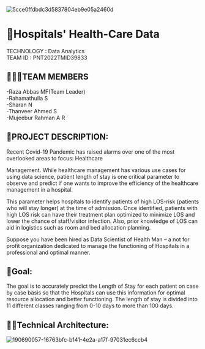 ![5cce0ffdbdc3d5837804eb9e05a2460d](https://user-images.githubusercontent.com/113687065/202483653-187b61ae-cd77-4665-a9f1-c3dcebf87fe5.jpg)
# 🏥Hospitals' Health-Care Data
TECHNOLOGY : Data Analytics <br>
TEAM ID : PNT2022TMID39833

## 👨‍👩‍👦TEAM MEMBERS
 -Raza Abbas MF(Team Leader)<br>
 -Rahamathulla S<br>
 -Sharan N<br>
 -Thanveer Ahmed S<br>
 -Mujeebur Rahman A R

## 📒PROJECT DESCRIPTION:
Recent Covid-19 Pandemic has raised alarms over one of the most overlooked areas to focus: Healthcare <br>

Management. While healthcare management has various use cases for using data science, patient length of stay is one critical parameter to observe and predict if one wants to improve the efficiency of the healthcare management in a hospital. <br>

This parameter helps hospitals to identify patients of high LOS-risk (patients who will stay longer) at the time of admission. Once identified, patients with high LOS risk can have their treatment plan optimized to minimize LOS and lower the chance of staff/visitor infection. Also, prior knowledge of LOS can aid in logistics such as room and bed allocation planning. <br>

Suppose you have been hired as Data Scientist of Health Man – a not for profit organization dedicated to manage the functioning of Hospitals in a professional and optimal manner. <br>

## 📖Goal:
The goal is to accurately predict the Length of Stay for each patient on case by case basis so that the Hospitals can use this information for optimal resource allocation and better functioning. The length of stay is divided into 11 different classes ranging from 0-10 days to more than 100 days.

## 👨‍💻Technical Architecture:
![190690057-16763bfc-b141-4e2a-a17f-97031ec6ccb4](https://user-images.githubusercontent.com/113687065/202495221-76defd77-6932-4a93-8e84-f5a9ddf78e86.png)

